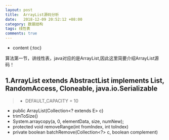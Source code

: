 ```yaml
---
layout: post
title:  ArrayList源码分析
date:   2018-12-09 20:52:12 +08:00
category: 数据结构
tags: 线性表
comments: true
---
```


* content
{:toc}

算法第一节，讲线性表，java对应的是ArrayList,因此这里简要介绍ArrayList源码！












## 1.ArrayList<E> extends AbstractList<E> implements List<E>, RandomAccess, Cloneable, java.io.Serializable
>* DEFAULT_CAPACITY = 10
* public ArrayList(Collection<? extends E> c)
* trimToSize()
* System.arraycopy(a, 0, elementData, size, numNew);
* protected void removeRange(int fromIndex, int toIndex)
* private boolean batchRemove(Collection<?> c, boolean complement)
